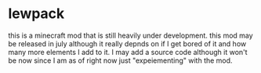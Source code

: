 # lewpack

this is a minecraft mod that is still heavily under development.
this mod may be released in july although it really depnds on if I get bored of it and how many more elements I add to it.
I may add a source code although it won't be now since I am as of right now just "expeiementing" with the mod.
